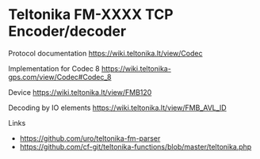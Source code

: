 # Teltonika FM-XXXX TCP Encoder/decoder

Protocol documentation
https://wiki.teltonika.lt/view/Codec

Implementation for Codec 8
https://wiki.teltonika-gps.com/view/Codec#Codec_8

Device
https://wiki.teltonika.lt/view/FMB120

Decoding by IO elements
https://wiki.teltonika.lt/view/FMB_AVL_ID

Links
- https://github.com/uro/teltonika-fm-parser
- https://github.com/cf-git/teltonika-functions/blob/master/teltonika.php